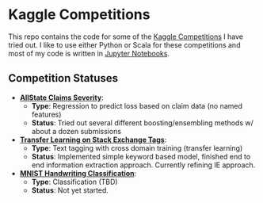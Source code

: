 # Kaggle Competitions

This repo contains the code for some of the [Kaggle Competitions](http://www.kaggle.com) I have tried out. I like to use either Python or Scala for these competitions and most of my code is written in [Jupyter Notebooks](http://www.jupyter.org).

## Competition Statuses
- **[AllState Claims Severity](./AllState)**: 
	- **Type**: Regression to predict loss based on claim data (no named features)
	- **Status**: Tried out several different boosting/ensembling methods w/ about a dozen submissions
- **[Transfer Learning on Stack Exchange Tags](./StackExchange)**:
	- **Type**: Text tagging with cross domain training (transfer learning)
	- **Status**: Implemented simple keyword based model, finished end to end information extraction approach. Currently refining IE approach.
- **[MNIST Handwriting Classification](./MNIST)**:
	- **Type**: Classification (TBD)
	- **Status**: Not yet started.

